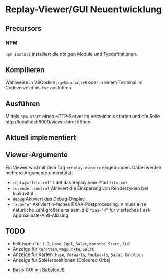 # Replay-Viewer/GUI Neuentwicklung

## Precursors

### NPM

`npm install` installiert die nötigen Module und Typdefinitionen.

## Kompilieren

Wahlweise in VSCode `Strg+Umschalt+B` oder in einem Terminal im Codeverzeichnis
`tsc` ausführen.

## Ausführen

Mittels `npm start` einen HTTP-Server im Verzeichnis starten und die Seite
http://localhost:8000/viewer.html öffnen.

## Aktuell implementiert

## Viewer-Argumente
Ein Viewer wird mit dem Tag `<replay-viewer>` eingebunden. Dabei werden mehrere
Argumente unterstützt.

- `replay="file.xml"` Lädt das Replay vom Pfad `file.xml`
- `rerender-control` Aktiviert die Einsparung von Renderzyklen bei Inaktivität
- `debug` Aktiviert das Debug-Display
- `fxaa="n"` Aktiviert n-faches FXAA-Postprocessing. n muss eine natürliche Zahl größer eins sein, z.B `fxaa="4"` für vierfaches Fast-Approximate-Anti-Aliasing

## TODO

- Feldtypen für `1`, `2`, `Hase`, `Igel`, `Salat`, `Karotte`, `Start`, `Ziel`
- Anzeige für `Karotten`, `Wegpunkte`, `Salat`
- Anzeige für Karten: `Hase`, `Vorwärts`, `Rückwärts`, `Salat`, `Karotten`
- Anzeige für Spielerpositionen (Coloured Orbs)

* Basis GUI mit [BabylonJS](http://www.babylonjs.com/)
